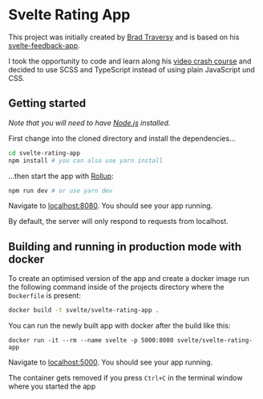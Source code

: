 # Svelte Rating App

This project was initially created by [Brad Traversy](https://github.com/bradtraversy) and is based on his [svelte-feedback-app](https://github.com/bradtraversy/svelte-feedback-app).

I took the opportunity to code and learn along his [video crash course](https://youtu.be/3TVy6GdtNuQ) and decided to use SCSS and TypeScript instead of using plain JavaScript und CSS.

## Getting started

_Note that you will need to have [Node.js](https://nodejs.org) installed._

First change into the cloned directory and install the dependencies...

```bash
cd svelte-rating-app
npm install # you can also use yarn install
```

...then start the app with [Rollup](https://rollupjs.org):

```bash
npm run dev # or use yarn dev
```

Navigate to [localhost:8080](http://localhost:8080). You should see your app running.

By default, the server will only respond to requests from localhost.

## Building and running in production mode with docker

To create an optimised version of the app and create a docker image run the following command inside of the projects directory where the `Dockerfile` is present:

```bash
docker build -t svelte/svelte-rating-app .
```

You can run the newly built app with docker after the build like this:

```
docker run -it --rm --name svelte -p 5000:8080 svelte/svelte-rating-app
```

Navigate to [localhost:5000](http://localhost:5000). You should see your app running.

The container gets removed if you press `Ctrl+C` in the terminal window where you started the app
